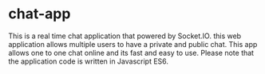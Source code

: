 # chat-app
This is a real time chat application that powered by Socket.IO. this web application allows multiple users to have a private and public chat. This app allows one to one chat online and its fast and easy to use. Please note that the application code is written in Javascript ES6.
